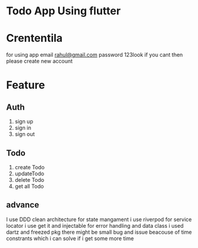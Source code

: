 # Todo App Using flutter 
# Crententila 
for using app email rahul@gmail.com password 123look 
if you cant then please create new account

# Feature
## Auth

1) sign up
2) sign in 
3) sign out

## Todo
1) create Todo
2) updateTodo
3) delete Todo
4) get all  Todo

## advance
I use DDD clean architecture
for state mangament i use riverpod
for service locator i use get it and injectable
for error handling and data class i used dartz and freezed pkg
there might be small bug and issue beacouse of time constrants 
which i can solve if i get some more time 
